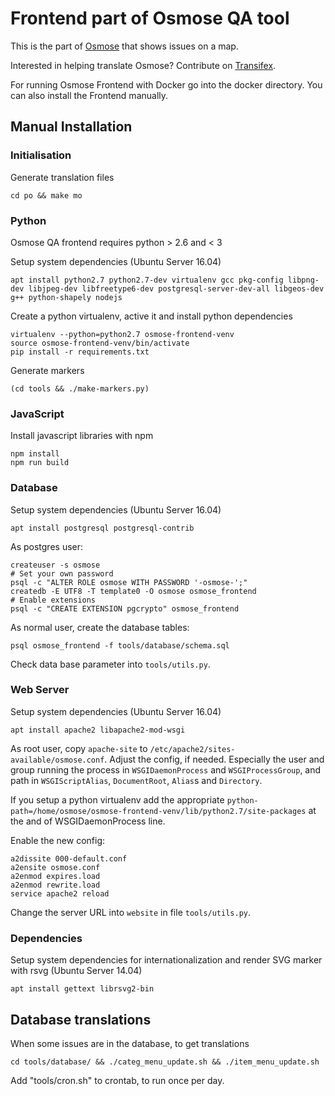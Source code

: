 Frontend part of Osmose QA tool
===============================

This is the part of [Osmose](http://osmose.openstreetmap.fr) that shows issues
on a map.

Interested in helping translate Osmose? Contribute on [Transifex](https://www.transifex.com/openstreetmap-france/osmose/).

For running Osmose Frontend with Docker go into the docker directory. You can also install the Frontend manually.


Manual Installation
-------------------

### Initialisation

Generate translation files
```
cd po && make mo
```


### Python

Osmose QA frontend requires python > 2.6 and < 3

Setup system dependencies (Ubuntu Server 16.04)
```
apt install python2.7 python2.7-dev virtualenv gcc pkg-config libpng-dev libjpeg-dev libfreetype6-dev postgresql-server-dev-all libgeos-dev g++ python-shapely nodejs
```

Create a python virtualenv, active it and install python dependencies
```
virtualenv --python=python2.7 osmose-frontend-venv
source osmose-frontend-venv/bin/activate
pip install -r requirements.txt
```

Generate markers
```
(cd tools && ./make-markers.py)
```


### JavaScript

Install javascript libraries with npm
```
npm install
npm run build
```


### Database

Setup system dependencies (Ubuntu Server 16.04)
```
apt install postgresql postgresql-contrib
```

As postgres user:
```
createuser -s osmose
# Set your own password
psql -c "ALTER ROLE osmose WITH PASSWORD '-osmose-';"
createdb -E UTF8 -T template0 -O osmose osmose_frontend
# Enable extensions
psql -c "CREATE EXTENSION pgcrypto" osmose_frontend
```

As normal user, create the database tables:
```
psql osmose_frontend -f tools/database/schema.sql
```

Check data base parameter into `tools/utils.py`.


### Web Server

Setup system dependencies (Ubuntu Server 16.04)
```
apt install apache2 libapache2-mod-wsgi
```

As root user, copy `apache-site` to `/etc/apache2/sites-available/osmose.conf`.
Adjust the config, if needed. Especially the user and group running the process in
`WSGIDaemonProcess` and `WSGIProcessGroup`, and path in `WSGIScriptAlias`,
`DocumentRoot`, `Alias`s and `Directory`.

If you setup a python virtualenv add the appropriate `python-path=/home/osmose/osmose-frontend-venv/lib/python2.7/site-packages`
at the and of WSGIDaemonProcess line.

Enable the new config:
```
a2dissite 000-default.conf
a2ensite osmose.conf
a2enmod expires.load
a2enmod rewrite.load
service apache2 reload
```

Change the server URL into `website` in file `tools/utils.py`.


### Dependencies

Setup system dependencies for internationalization and render SVG marker with rsvg (Ubuntu Server 14.04)
```
apt install gettext librsvg2-bin
```

Database translations
---------------------

When some issues are in the database, to get translations
```
cd tools/database/ && ./categ_menu_update.sh && ./item_menu_update.sh
```

Add "tools/cron.sh" to crontab, to run once per day.
